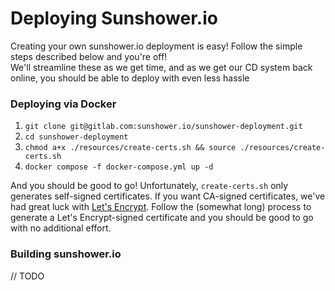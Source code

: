# Deploying Sunshower.io


Creating your own sunshower.io deployment is easy!  Follow the simple steps described below and you're off!  
We'll streamline these as we get time, and as we get our CD system back online, you should be able to deploy with
even less hassle 


### Deploying via Docker

1. `git clone git@gitlab.com:sunshower.io/sunshower-deployment.git`
2. `cd sunshower-deployment`
3. `chmod a+x ./resources/create-certs.sh && source ./resources/create-certs.sh`
4. `docker compose -f docker-compose.yml up -d`

And you should be good to go!  Unfortunately, `create-certs.sh` only generates self-signed certificates.  If you
want CA-signed certificates, we've had great luck with [Let's Encrypt](https://gethttpsforfree.com/).  Follow the (somewhat long)
process to generate a Let's Encrypt-signed certificate and you should be good to go with no additional effort.  


###  Building sunshower.io


// TODO
